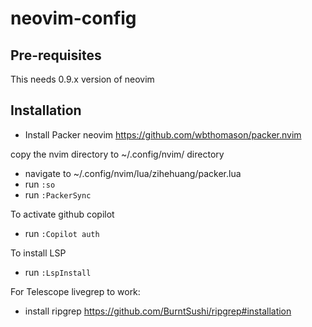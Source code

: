 # neovim-config

## Pre-requisites
This needs 0.9.x version of neovim

## Installation
- Install Packer neovim
https://github.com/wbthomason/packer.nvim

copy the nvim directory to ~/.config/nvim/ directory

- navigate to ~/.config/nvim/lua/zihehuang/packer.lua
- run `:so`
- run `:PackerSync`


To activate github copilot
- run `:Copilot auth`

To install LSP
- run `:LspInstall`

For Telescope livegrep to work:
- install ripgrep https://github.com/BurntSushi/ripgrep#installation

